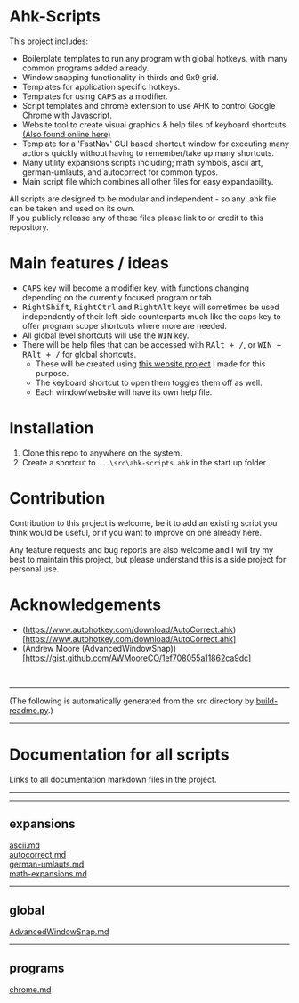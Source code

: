 # Ahk-Scripts

This project includes:
- Boilerplate templates to run any program with global hotkeys, with many common programs added already.
- Window snapping functionality in thirds and 9x9 grid.
- Templates for application specific hotkeys.
- Templates for using <kbd>CAPS</kbd> as a modifier.
- Script templates and chrome extension to use AHK to control Google Chrome with Javascript.
- Website tool to create visual graphics & help files of keyboard shortcuts. [(Also found online here)](https://github.com/Archie-Adams/keyboard-shortcut-map-maker)
- Template for a 'FastNav' GUI based shortcut window for executing many actions quickly without having to remember/take up many shortcuts.
- Many utility expansions scripts including; math symbols, ascii art, german-umlauts, and autocorrect for common typos.
- Main script file which combines all other files for easy expandability.  

All scripts are designed to be modular and independent - so any .ahk file can
be taken and used on its own.  
If you publicly release any of these files please link to or credit to this
repository.  


# Main features / ideas

- <kbd>CAPS</kbd> key will become a modifier key, with functions changing
depending on the currently focused program or tab.  
- <kbd>RightShift</kbd>, <kbd>RightCtrl</kbd> and <kbd>RightAlt</kbd> keys will
sometimes be used independently of their left-side counterparts much like the
caps key to offer program scope shortcuts where more are needed.  
- All global level shortcuts will use the <kbd>WIN</kbd> key.  
- There will be help files that can be accessed with <kbd>RAlt + /</kbd>, or
<kbd>WIN + RAlt + /</kbd> for global shortcuts.  
  - These will be created using [this website project](https://github.com/Archie-Adams/keyboard-shortcut-map-maker) I made for this purpose.  
  - The keyboard shortcut to open them toggles them off as well.  
  - Each window/website will have its own help file.  


# Installation
1) Clone this repo to anywhere on the system.
2) Create a shortcut to `...\src\ahk-scripts.ahk` in the start up folder.

# Contribution

Contribution to this project is welcome, be it to add an existing script you
think would be useful, or if you want to improve on one already here.  

Any feature requests and bug reports are also welcome and I will try my best to
maintain this project, but please understand this is a side project for personal use.  


# Acknowledgements
- (https://www.autohotkey.com/download/AutoCorrect.ahk)[https://www.autohotkey.com/download/AutoCorrect.ahk]
- (Andrew Moore (AdvancedWindowSnap))[https://gist.github.com/AWMooreCO/1ef708055a11862ca9dc]


&nbsp;

<!-- SCRIPT COPY -->

----
(The following is automatically generated from the src directory by 
[build-readme.py](build-readme.py).)  

----
# Documentation for all scripts

Links to all documentation markdown files in the project.

---

<!-- SCRIPT STOP -->

---
## expansions
[ascii.md](src/expansions/ascii.md)  
[autocorrect.md](src/expansions/autocorrect.md)  
[german-umlauts.md](src/expansions/german-umlauts.md)  
[math-expansions.md](src/expansions/math-expansions.md)  

---
## global
[AdvancedWindowSnap.md](src/global/AdvancedWindowSnap.md)  

---
## programs
[chrome.md](src/programs/chrome/chrome.md)  
